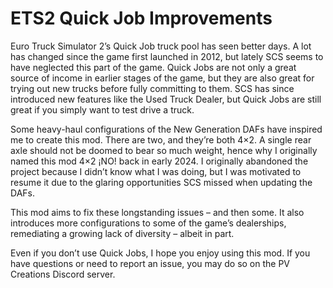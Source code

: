 # ETS2 Quick Job Improvements

Euro Truck Simulator 2’s Quick Job truck pool has seen better days. A lot has changed since the game first launched in 2012, but lately SCS seems to have neglected this part of the game. Quick Jobs are not only a great source of income in earlier stages of the game, but they are also great for trying out new trucks before fully committing to them. SCS has since introduced new features like the Used Truck Dealer, but Quick Jobs are still great if you simply want to test drive a truck.

Some heavy-haul configurations of the New Generation DAFs have inspired me to create this mod. There are two, and they’re both 4×2. A single rear axle should not be doomed to bear so much weight, hence why I originally named this mod 4×2 ¡NO! back in early 2024. I originally abandoned the project because I didn’t know what I was doing, but I was motivated to resume it due to the glaring opportunities SCS missed when updating the DAFs.

This mod aims to fix these longstanding issues – and then some. It also introduces more configurations to some of the game’s dealerships, remediating a growing lack of diversity – albeit in part.

Even if you don’t use Quick Jobs, I hope you enjoy using this mod. If you have questions or need to report an issue, you may do so on the PV Creations Discord server.

